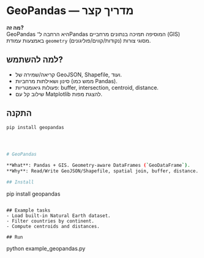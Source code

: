 # GeoPandas — מדריך קצר

**מה זה?**  
GeoPandas היא הרחבה ל־Pandas המוסיפה תמיכה בנתונים מרחביים (GIS) באמצעות עמודת `geometry` מסוגי צורות (נקודות/קווים/פוליגונים).

## למה להשתמש?
- קריאה/שמירה של GeoJSON, Shapefile, ועוד.
- סינון ושאילתות מרחביות (ממש כמו Pandas).
- פעולות גיאומטריות: buffer, intersection, centroid, distance.
- שילוב קל עם Matplotlib להצגת מפות.

## התקנה
```bash
pip install geopandas




# GeoPandas

**What**: Pandas + GIS. Geometry-aware DataFrames (`GeoDataFrame`).  
**Why**: Read/Write GeoJSON/Shapefile, spatial join, buffer, distance.

## Install
```
pip install geopandas
```

## Example tasks
- Load built-in Natural Earth dataset.
- Filter countries by continent.
- Compute centroids and distances.

## Run
```
python example_geopandas.py
```

